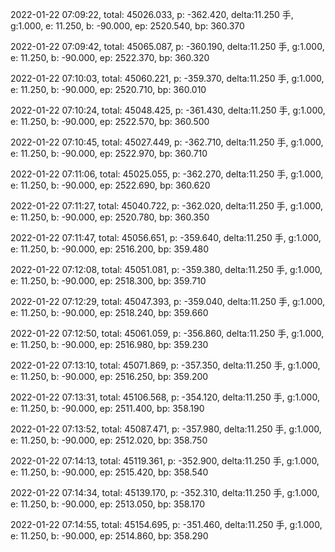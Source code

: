 2022-01-22 07:09:22, total: 45026.033, p: -362.420, delta:11.250 手, g:1.000, e: 11.250, b: -90.000, ep: 2520.540, bp: 360.370

2022-01-22 07:09:42, total: 45065.087, p: -360.190, delta:11.250 手, g:1.000, e: 11.250, b: -90.000, ep: 2522.370, bp: 360.320

2022-01-22 07:10:03, total: 45060.221, p: -359.370, delta:11.250 手, g:1.000, e: 11.250, b: -90.000, ep: 2520.710, bp: 360.010

2022-01-22 07:10:24, total: 45048.425, p: -361.430, delta:11.250 手, g:1.000, e: 11.250, b: -90.000, ep: 2522.570, bp: 360.500

2022-01-22 07:10:45, total: 45027.449, p: -362.710, delta:11.250 手, g:1.000, e: 11.250, b: -90.000, ep: 2522.970, bp: 360.710

2022-01-22 07:11:06, total: 45025.055, p: -362.270, delta:11.250 手, g:1.000, e: 11.250, b: -90.000, ep: 2522.690, bp: 360.620

2022-01-22 07:11:27, total: 45040.722, p: -362.020, delta:11.250 手, g:1.000, e: 11.250, b: -90.000, ep: 2520.780, bp: 360.350

2022-01-22 07:11:47, total: 45056.651, p: -359.640, delta:11.250 手, g:1.000, e: 11.250, b: -90.000, ep: 2516.200, bp: 359.480

2022-01-22 07:12:08, total: 45051.081, p: -359.380, delta:11.250 手, g:1.000, e: 11.250, b: -90.000, ep: 2518.300, bp: 359.710

2022-01-22 07:12:29, total: 45047.393, p: -359.040, delta:11.250 手, g:1.000, e: 11.250, b: -90.000, ep: 2518.240, bp: 359.660

2022-01-22 07:12:50, total: 45061.059, p: -356.860, delta:11.250 手, g:1.000, e: 11.250, b: -90.000, ep: 2516.980, bp: 359.230

2022-01-22 07:13:10, total: 45071.869, p: -357.350, delta:11.250 手, g:1.000, e: 11.250, b: -90.000, ep: 2516.250, bp: 359.200

2022-01-22 07:13:31, total: 45106.568, p: -354.120, delta:11.250 手, g:1.000, e: 11.250, b: -90.000, ep: 2511.400, bp: 358.190

2022-01-22 07:13:52, total: 45087.471, p: -357.980, delta:11.250 手, g:1.000, e: 11.250, b: -90.000, ep: 2512.020, bp: 358.750

2022-01-22 07:14:13, total: 45119.361, p: -352.900, delta:11.250 手, g:1.000, e: 11.250, b: -90.000, ep: 2515.420, bp: 358.540

2022-01-22 07:14:34, total: 45139.170, p: -352.310, delta:11.250 手, g:1.000, e: 11.250, b: -90.000, ep: 2513.050, bp: 358.170

2022-01-22 07:14:55, total: 45154.695, p: -351.460, delta:11.250 手, g:1.000, e: 11.250, b: -90.000, ep: 2514.860, bp: 358.290